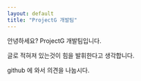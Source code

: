 ```yaml
---
layout: default
title: "ProjectG 개발팀"
---
```


안녕하세요? ProjectG 개발팀입니다.

글로 적혀져 있는것이 힘을 발휘한다고 생각합니다.

github 에 와서 의견을 나눕시다.
